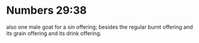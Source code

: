 # Numbers 29:38

also one male goat for a sin offering; besides the regular burnt offering and its grain offering and its drink offering.
